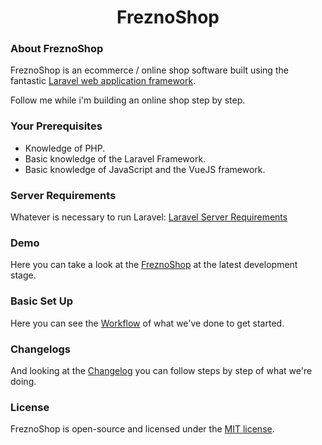 <h1 align="center">FreznoShop</h1>


### About FreznoShop

FreznoShop is an ecommerce / online shop software built using the fantastic [Laravel web application framework](https://github.com/laravel/framework).

Follow me while i'm building an online shop step by step.


### Your Prerequisites

- Knowledge of PHP.
- Basic knowledge of the Laravel Framework.
- Basic knowledge of JavaScript and the VueJS framework.

### Server Requirements

Whatever is necessary to run Laravel:
[Laravel Server Requirements](https://laravel.com/docs/5.7/installation#server-requirements)

### Demo

Here you can take a look at the [FreznoShop](https://www.freznoshop.de/) at the latest development stage.

### Basic Set Up

Here you can see the [Workflow](https://github.com/frezno/freznoshop/blob/master/WORKFLOW.md) of what we've done to get started.

### Changelogs

And looking at the [Changelog](https://github.com/frezno/freznoshop/blob/master/CHANGELOG-0.2.md) you can follow steps by step of what we're doing.

### License

FreznoShop is open-source and licensed under the [MIT license](http://opensource.org/licenses/MIT).
